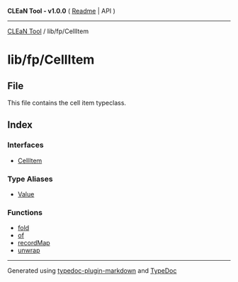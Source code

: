 **CLEaN Tool - v1.0.0** ( [Readme](../../../README.md) \| API )

***

[CLEaN Tool](../../../modules.md) / lib/fp/CellItem

# lib/fp/CellItem

## File

This file contains the cell item typeclass.

## Index

### Interfaces

- [CellItem](interfaces/CellItem.md)

### Type Aliases

- [Value](type-aliases/Value.md)

### Functions

- [fold](functions/fold.md)
- [of](functions/of.md)
- [recordMap](functions/recordMap.md)
- [unwrap](functions/unwrap.md)

***

Generated using [typedoc-plugin-markdown](https://www.npmjs.com/package/typedoc-plugin-markdown) and [TypeDoc](https://typedoc.org/)
